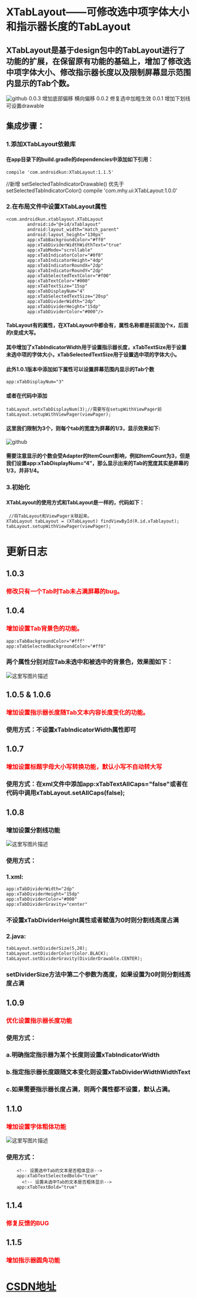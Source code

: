 # XTabLayout——可修改选中项字体大小和指示器长度的TabLayout
## XTabLayout是基于design包中的TabLayout进行了功能的扩展，在保留原有功能的基础上，增加了修改选中项字体大小、修改指示器长度以及限制屏幕显示范围内显示的Tab个数。
![github](http://img.blog.csdn.net/20161222095719330?watermark/2/text/aHR0cDovL2Jsb2cuY3Nkbi5uZXQvYTE1MzM1ODg4Njc=/font/5a6L5L2T/fontsize/400/fill/I0JBQkFCMA==/dissolve/70/gravity/SouthEast)
0.0.3 增加底部偏移 横向偏移
0.0.2 修复选中加粗生效
0.0.1 增加下划线可设置drawable
## 集成步骤：
### 1.添加XTabLayout依赖库
#### 在app目录下的build.gradle的dependencies中添加如下引用：

    compile 'com.androidkun:XTabLayout:1.1.5'
//新增 setSelectedTabIndicatorDrawable() 优先于 setSelectedTabIndicatorColor()
    compile 'com.mhy.ui:XTabLayout:1.0.0'
    
### 2.在布局文件中设置XTabLayout属性

    <com.androidkun.xtablayout.XTabLayout
            android:id="@+id/xTablayout"
            android:layout_width="match_parent"
            android:layout_height="130px"
            app:xTabBackgroundColor="#ff0"
            app:xTabDividerWidthWidthText="true"
            app:xTabMode="scrollable"
            app:xTabIndicatorColor="#0f0"
            app:xTabIndicatorHeight="4dp"
            app:xTabIndicatorRoundX="2dp"
            app:xTabIndicatorRoundY="2dp"
            app:xTabSelectedTextColor="#f00"
            app:xTabTextColor="#000"
            app:xTabTextSize="15sp"
            app:xTabDisplayNum="4"
            app:xTabSelectedTextSize="20sp"
            app:xTabDividerWidth="2dp"
            app:xTabDividerHeight="15dp"
            app:xTabDividerColor="#000"/>
     
#### TabLayout有的属性，在XTabLayout中都会有，属性名称都是前面加个x，后面的t变成大写。
#### 其中增加了xTabIndicatorWidth用于设置指示器长度，xTabTextSize用于设置未选中项的字体大小，xTabSelectedTextSize用于设置选中项的字体大小。
#### 此外1.0.1版本中添加如下属性可以设置屏幕范围内显示的Tab个数

    app:xTabDisplayNum="3"
    
#### 或者在代码中添加

    tabLayout.setxTabDisplayNum(3);//需要写在setupWithViewPager前
    tabLayout.setupWithViewPager(viewPager);
    
#### 这里我们限制为3个，则每个tab的宽度为屏幕的1/3，显示效果如下:
 ![github](http://img.blog.csdn.net/20161222150743866?watermark/2/text/aHR0cDovL2Jsb2cuY3Nkbi5uZXQvYTE1MzM1ODg4Njc=/font/5a6L5L2T/fontsize/400/fill/I0JBQkFCMA==/dissolve/70/gravity/SouthEast)
 
#### 需要注意显示的个数会受Adapter的ItemCount影响，例如ItemCount为3，但是我们设置app:xTabDisplayNum=“4”，那么显示出来的Tab的宽度其实是屏幕的1/3，并非1/4。
 
### 3.初始化
#### XTabLayout的使用方式和TabLayout是一样的，代码如下：
    
     //将TabLayout和ViewPager关联起来。
    XTabLayout tabLayout = (XTabLayout) findViewById(R.id.xTablayout);
    tabLayout.setupWithViewPager(viewPager);
    
# 更新日志
## 1.0.3
### <font color=#f00>修改只有一个Tab时Tab未占满屏幕的bug。</font>
## 1.0.4
###  <font color=#f00>增加设置Tab背景色的功能。</font>

    app:xTabBackgroundColor="#fff"
    app:xTabSelectedBackgroundColor="#ff0"

### 两个属性分别对应Tab未选中和被选中的背景色，效果图如下：
![这里写图片描述](http://img.blog.csdn.net/20170329122554188?watermark/2/text/aHR0cDovL2Jsb2cuY3Nkbi5uZXQvYTE1MzM1ODg4Njc=/font/5a6L5L2T/fontsize/400/fill/I0JBQkFCMA==/dissolve/70/gravity/SouthEast)

## 1.0.5 & 1.0.6 
### <font color=#f00>增加设置指示器长度随Tab文本内容长度变化的功能。</font>
### 使用方式：不设置xTabIndicatorWidth属性即可  

## 1.0.7
### <font color=#f00>增加设置标题字母大小写转换功能，默认小写不自动转大写</font>
### 使用方式：在xml文件中添加app:xTabTextAllCaps="false"或者在代码中调用xTabLayout.setAllCaps(false); 


## 1.0.8
### 增加设置分割线功能
![这里写图片描述](http://img.blog.csdn.net/20170426123837504?watermark/2/text/aHR0cDovL2Jsb2cuY3Nkbi5uZXQvYTE1MzM1ODg4Njc=/font/5a6L5L2T/fontsize/400/fill/I0JBQkFCMA==/dissolve/70/gravity/SouthEast)

### 使用方式：
### 1.xml:
 
    app:xTabDividerWidth="2dp"
    app:xTabDividerHeight="15dp"
    app:xTabDividerColor="#000"
    app:xTabDividerGravity="center"
 
### 不设置xTabDividerHeight属性或者赋值为0时则分割线高度占满

### 2.java:
  
    tabLayout.setDividerSize(5,20);
    tabLayout.setDividerColor(Color.BLACK);
    tabLayout.setDividerGravity(DividerDrawable.CENTER);
  
### setDividerSize方法中第二个参数为高度，如果设置为0时则分割线高度占满

## 1.0.9
### <font color=#f00>优化设置指示器长度功能</font>
### 使用方式：
### a.明确指定指示器为某个长度则设置xTabIndicatorWidth
### b.指定指示器长度跟随文本变化则设置xTabDividerWidthWidthText
### c.如果需要指示器长度占满，则两个属性都不设置，默认占满。

## 1.1.0
### <font color=#f00>增加设置字体粗体功能</font>
![这里写图片描述](http://img.blog.csdn.net/20170615123443179?watermark/2/text/aHR0cDovL2Jsb2cuY3Nkbi5uZXQvYTE1MzM1ODg4Njc=/font/5a6L5L2T/fontsize/400/fill/I0JBQkFCMA==/dissolve/70/gravity/SouthEast)
### 使用方式：
   
        <!-- 设置选中Tab的文本是否粗体显示-->
        app:xTabTextSelectedBold="true"
          <!-- 设置未选中Tab的文本是否粗体显示-->
        app:xTabTextBold="true"

## 1.1.4
### <font color=#f00>修复反馈的BUG</font>

## 1.1.5
### <font color=#f00>增加指示器圆角功能</font>
# [CSDN地址](http://blog.csdn.net/a1533588867/article/details/53810409)
    
